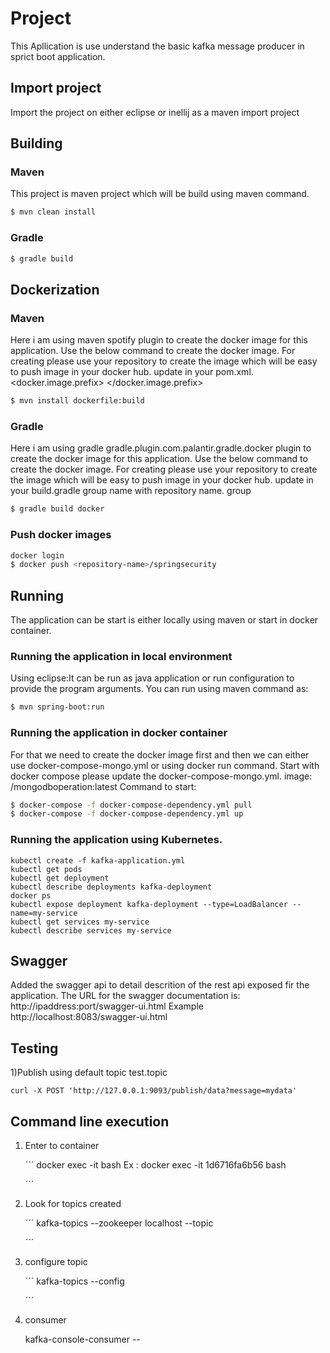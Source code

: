 # Project
This Apllication is use understand the basic kafka message producer in sprict boot application.

## Import project
Import the project on either eclipse or inellij as a maven import project

## Building

### Maven
This project is maven project which will be build using maven command.

```bash
$ mvn clean install
```

### Gradle

```bash
$ gradle build
```

## Dockerization

### Maven
Here i am using maven spotify plugin to create the docker image for this application.
Use the below command to create the docker image.
For creating please use your repository to create the image which will be easy to push image in your docker hub.
update in your pom.xml.
<docker.image.prefix> <your repo name> </docker.image.prefix>

```bash
$ mvn install dockerfile:build
```

### Gradle

Here i am using gradle  gradle.plugin.com.palantir.gradle.docker plugin to create the docker image for this application.
Use the below command to create the docker image.
For creating please use your repository to create the image which will be easy to push image in your docker hub.
update in your build.gradle group name with repository name.
group <repository-name>

```bash
$ gradle build docker
```

### Push docker images

```bash
docker login
$ docker push <repository-name>/springsecurity
```

## Running

The application can be start is either locally using maven or start in docker container.

### Running the application in local environment
Using eclipse:It can be run as java application or run configuration to provide the program arguments.
You can run using maven command as:

```bash
$ mvn spring-boot:run
```

### Running the application in docker container

For that we need to create the docker image first and then we can either use docker-compose-mongo.yml or using docker run command.
Start with docker compose please update the docker-compose-mongo.yml.
image: <your repo name>/mongodboperation:latest
Command to start:

```bash
$ docker-compose -f docker-compose-dependency.yml pull
$ docker-compose -f docker-compose-dependency.yml up
```
### Running the application using Kubernetes.

```
kubectl create -f kafka-application.yml
kubectl get pods
kubectl get deployment
kubectl describe deployments kafka-deployment
docker ps
kubectl expose deployment kafka-deployment --type=LoadBalancer --name=my-service
kubectl get services my-service
kubectl describe services my-service
```

## Swagger 

Added the swagger api to detail descrition of the rest api exposed fir the application.
The URL for the swagger documentation is:
http://ipaddress:port/swagger-ui.html
Example
http://localhost:8083/swagger-ui.html

## Testing
 1)Publish using default topic test.topic
 
 ```
curl -X POST 'http://127.0.0.1:9093/publish/data?message=mydata'
 ```

## Command line execution

1) Enter to container

	´´´
	docker exec -it <container Id> bash
	Ex : docker exec -it 1d6716fa6b56 bash

	´´´
2) Look for topics created

	´´´
	kafka-topics --zookeeper localhost --topic  <TAB><TAB>

	´´´
3) configure  topic
    
    ´´´
	kafka-topics --config <TAB><TAB>

	´´´
4) consumer

	kafka-console-consumer -- <TAB><TAB>


